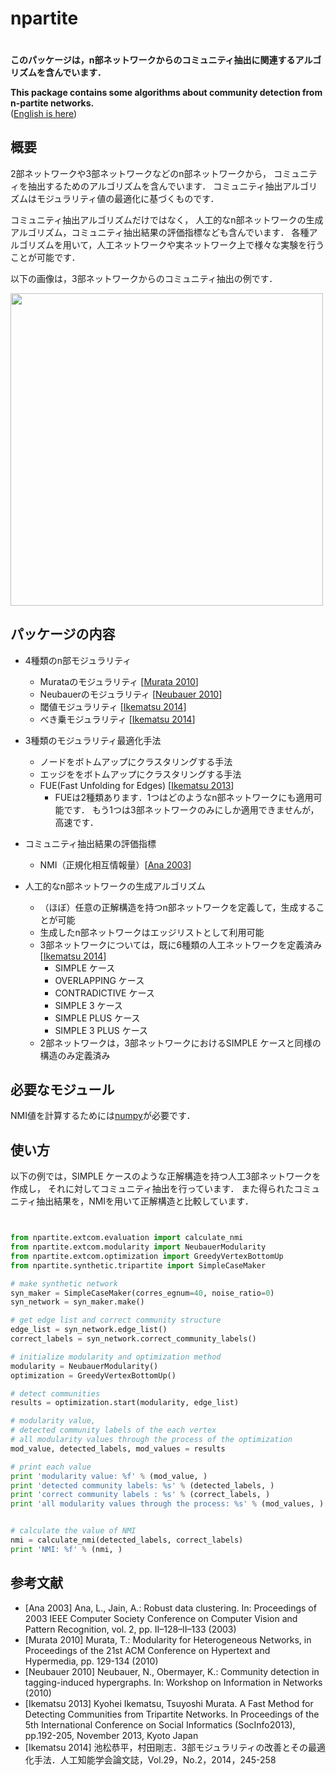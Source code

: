 # npartite
　  
**このパッケージは，n部ネットワークからのコミュニティ抽出に関連するアルゴリズムを含んでいます．**  

**This package contains some algorithms about community detection from n-partite networks.**  
([English is here](https://github.com/ike002jp/npartite/blob/master/README_en.md))

## 概要
2部ネットワークや3部ネットワークなどのn部ネットワークから，
コミュニティを抽出するためのアルゴリズムを含んでいます．
コミュニティ抽出アルゴリズムはモジュラリティ値の最適化に基づくものです．

コミュニティ抽出アルゴリズムだけではなく，
人工的なn部ネットワークの生成アルゴリズム，コミュニティ抽出結果の評価指標なども含んでいます．
各種アルゴリズムを用いて，人工ネットワークや実ネットワーク上で様々な実験を行うことが可能です．

以下の画像は，3部ネットワークからのコミュニティ抽出の例です．

<img width="500" src="./community.png">

## パッケージの内容

* 4種類のn部モジュラリティ
    * Murataのモジュラリティ \[[Murata 2010](#Murata2010)\]
    * Neubauerのモジュラリティ \[[Neubauer 2010](#Neubauer2010)\]
    * 閾値モジュラリティ \[[Ikematsu 2014](#Ikematsu2014)\]
    * べき乗モジュラリティ \[[Ikematsu 2014](#Ikematsu2014)\]

* 3種類のモジュラリティ最適化手法
    * ノードをボトムアップにクラスタリングする手法
    * エッジををボトムアップにクラスタリングする手法
    * FUE(Fast Unfolding for Edges) \[[Ikematsu 2013](#Ikematsu2013)\]
        * FUEは2種類あります．1つはどのようなn部ネットワークにも適用可能です．
          もう1つは3部ネットワークのみにしか適用できませんが，高速です．

* コミュニティ抽出結果の評価指標
    * NMI（正規化相互情報量）\[[Ana 2003](#Ana2003)\]

* 人工的なn部ネットワークの生成アルゴリズム
    * （ほぼ）任意の正解構造を持つn部ネットワークを定義して，生成することが可能
    * 生成したn部ネットワークはエッジリストとして利用可能
    * 3部ネットワークについては，既に6種類の人工ネットワークを定義済み \[[Ikematsu 2014](#Ikematsu2014)\]
        * SIMPLE ケース
        * OVERLAPPING ケース
        * CONTRADICTIVE ケース
        * SIMPLE 3 ケース
        * SIMPLE PLUS ケース
        * SIMPLE 3 PLUS ケース
    * 2部ネットワークは，3部ネットワークにおけるSIMPLE ケースと同様の構造のみ定義済み

## 必要なモジュール
NMI値を計算するためには[numpy](http://www.numpy.org/)が必要です．

## 使い方
以下の例では，SIMPLE ケースのような正解構造を持つ人工3部ネットワークを作成し，
それに対してコミュニティ抽出を行っています．
また得られたコミュニティ抽出結果を，NMIを用いて正解構造と比較しています．

```python


from npartite.extcom.evaluation import calculate_nmi
from npartite.extcom.modularity import NeubauerModularity
from npartite.extcom.optimization import GreedyVertexBottomUp
from npartite.synthetic.tripartite import SimpleCaseMaker

# make synthetic network
syn_maker = SimpleCaseMaker(corres_egnum=40, noise_ratio=0)
syn_network = syn_maker.make()

# get edge list and correct community structure
edge_list = syn_network.edge_list()
correct_labels = syn_network.correct_community_labels()

# initialize modularity and optimization method
modularity = NeubauerModularity()
optimization = GreedyVertexBottomUp()

# detect communities
results = optimization.start(modularity, edge_list)

# modularity value, 
# detected community labels of the each vertex
# all modularity values through the process of the optimization 
mod_value, detected_labels, mod_values = results

# print each value
print 'modularity value: %f' % (mod_value, )
print 'detected community labels: %s' % (detected_labels, )
print 'correct community labels : %s' % (correct_labels, )
print 'all modularity values through the process: %s' % (mod_values, )


# calculate the value of NMI
nmi = calculate_nmi(detected_labels, correct_labels)
print 'NMI: %f' % (nmi, )

```

## 参考文献
* <a name="Ana2003"></a> \[Ana 2003\] Ana, L., Jain, A.: Robust data clustering. In: Proceedings of 2003 IEEE Computer Society Conference on Computer Vision and Pattern Recognition, vol. 2, pp. II–128–II–133 (2003)
* <a name="Murata2010"></a> \[Murata 2010\] Murata, T.: Modularity for Heterogeneous Networks, in Proceedings of the 21st ACM Conference on Hypertext and Hypermedia, pp. 129-134 (2010)
* <a name="Neubauer2010"></a> \[Neubauer 2010\] Neubauer, N., Obermayer, K.: Community detection in tagging-induced hypergraphs. In: Workshop on Information in Networks (2010)
* <a name="Ikematsu2013"></a> \[Ikematsu 2013\] Kyohei Ikematsu, Tsuyoshi Murata. A Fast Method for Detecting Communities from Tripartite Networks.  In Proceedings of the 5th International Conference on Social Informatics (SocInfo2013), pp.192-205, November 2013, Kyoto Japan
* <a name="Ikematsu2014"></a> \[Ikematsu 2014\] 池松恭平，村田剛志．3部モジュラリティの改善とその最適化手法．人工知能学会論文誌，Vol.29，No.2，2014，245-258



